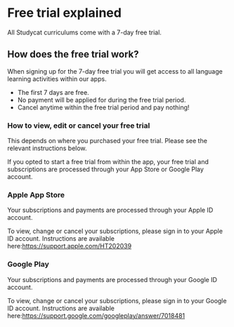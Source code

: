 # Free trial explained


All Studycat curriculums come with a 7\-day free trial. 


## How does the free trial work?


When signing up for the 7\-day free trial you will get access to all language learning activities within our apps. 


* The first 7 days are free.
* No payment will be applied for during the free trial period.
* Cancel anytime within the free trial period and pay nothing!


### How to view, edit or cancel your free trial


This depends on where you purchased your free trial. Please see the relevant instructions below.


If you opted to start a free trial from within the app, your free trial and subscriptions are processed through your App Store or Google Play account.



### Apple App Store


Your subscriptions and payments are processed through your Apple ID account.


To view, change or cancel your subscriptions, please sign in to your Apple ID account. Instructions are available here:<https://support.apple.com/HT202039>



### Google Play


Your subscriptions and payments are processed through your Google ID account.


To view, change or cancel your subscriptions, please sign in to your Google ID account. Instructions are available here:<https://support.google.com/googleplay/answer/7018481>


